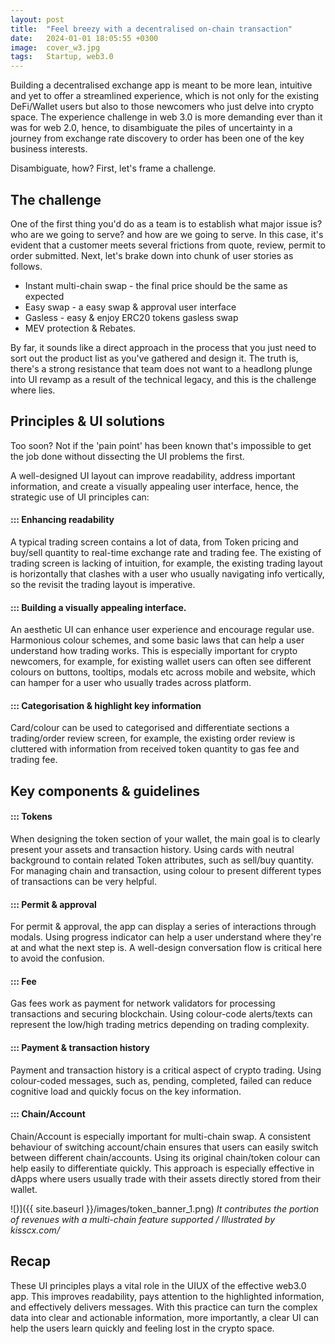 ```yaml
---
layout: post
title:  "Feel breezy with a decentralised on-chain transaction"
date:   2024-01-01 18:05:55 +0300
image:  cover_w3.jpg
tags:   Startup, web3.0
---
```


Building a decentralised exchange app is meant to be more lean, intuitive and yet to offer a streamlined experience, which is not only for the existing DeFi/Wallet users but also to those newcomers who just delve into crypto space. The experience challenge in web 3.0 is more demanding ever than it was for web 2.0, hence, to disambiguate the piles of uncertainty in a journey from exchange rate discovery to order has been one of the key business interests.

Disambiguate, how? First, let's frame a challenge.

## The challenge 

One of the first thing you'd do as a team is to establish what major issue is? who are we going to serve? and how are we going to serve. In this case, it's evident that a customer meets several frictions from quote, review, permit to order submitted. Next, let's brake down into chunk of user stories as follows.


* Instant multi-chain swap - the final price should be the same as expected
* Easy swap - a easy swap & approval user interface
* Gasless - easy & enjoy ERC20 tokens gasless swap
* MEV protection & Rebates.

By far, it sounds like a direct approach in the process that you just need to sort out the product list as you've gathered and design it. The truth is, there's a strong resistance that team does not want to a headlong plunge into UI revamp as a result of the technical legacy, and this is the challenge where lies.


## Principles & UI solutions


Too soon? Not if the 'pain point' has been known that's impossible to get the job done without dissecting the UI problems the first.

A well-designed UI layout can improve readability, address important information, and create a visually appealing user interface, hence, the strategic use of UI principles can: 

#### ::: Enhancing readability

A typical trading screen contains a lot of data, from Token pricing and buy/sell quantity to real-time exchange rate and trading fee. The existing of trading screen is lacking of intuition, for example, the existing trading layout is horizontally that clashes with a user who usually navigating info vertically, so the revisit the trading layout is imperative.


#### ::: Building a visually appealing interface.

An aesthetic UI can enhance user experience and encourage regular use. Harmonious colour schemes, and some basic laws that can help a user understand how trading works. This is especially important for crypto newcomers, for example, for existing wallet users can often see different colours on buttons, tooltips, modals etc across mobile and website, which can hamper for a user who usually trades across platform. 


#### ::: Categorisation & highlight key information

Card/colour can be used to categorised and differentiate sections a trading/order review screen, for example, the existing order review is cluttered with information from received token quantity to gas fee and trading fee.


## Key components & guidelines

#### ::: Tokens 

When designing the token section of your wallet, the main goal is to clearly present your assets and transaction history. Using cards with neutral background to contain related Token attributes, such as sell/buy quantity. For managing chain and transaction, using colour to present different types of transactions can be very helpful.

#### ::: Permit & approval

For permit & approval, the app can display a series of interactions through modals. Using progress indicator can help a user understand where they're at and what the next step is. A well-design conversation flow is critical here to avoid the confusion. 

#### ::: Fee

Gas fees work as payment for network validators for processing transactions and securing blockchain. Using colour-code alerts/texts can represent the low/high trading metrics depending on trading complexity.

#### ::: Payment & transaction history

Payment and transaction history is a critical aspect of crypto trading. Using colour-coded messages, such as, pending, completed, failed can reduce cognitive load and quickly focus on the key information.


#### ::: Chain/Account 

Chain/Account is especially important for multi-chain swap. A consistent behaviour of switching account/chain ensures that users can easily switch between different chain/accounts. Using its original chain/token colour can help easily to differentiate quickly. This approach is especially effective in dApps where users usually trade with their assets directly stored from their wallet.

![)]({{ site.baseurl }}/images/token_banner_1.png)
*It contributes the portion of revenues with a multi-chain feature supported / Illustrated by kisscx.com/*

## Recap 

These UI principles plays a vital role in the UIUX of the effective web3.0 app. This improves readability, pays attention to the highlighted information, and effectively delivers messages. With this practice can turn the complex data into clear and actionable information, more importantly, a clear UI can help the users learn quickly and feeling lost in the crypto space.





